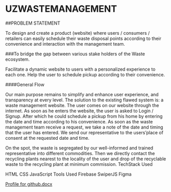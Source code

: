 # UZWASTEMANAGEMENT

##PROBLEM STATEMENT

To design and create a product (website) where users / consumers / retailers can easily schedule their  waste disposal points according to their convenience and interaction with the management team.

###To bridge the gap between various stake holders of the  Waste ecosystem.

Facilitate a dynamic website to users with a personalized experience to each one.
Help the user to schedule pickup according to their convenience.

####General Flow

Our main purpose remains to simplify and enhance user experience,  and transparency at every level. The solution to the existing flawed system is: a waste management website.
The user comes on our website through the internet. As soon as he enters the website, the user is asked to Login / Signup. After which he could schedule a pickup from his home by entering the date and time according to his convenience.
As soon as the waste management team receive a request, we take a note of the date and timing that the user has entered. We send our representative to the users’place of consent at the requested date and time. 

On the spot, the waste is segregated by our well-informed and trained representative into different commodities. Then we directly contact the recycling plants nearest to the locality of the user and drop of the recyclable waste to the recycling plant at minimum commission.
TechStack Used

HTML
CSS
JavaScript
Tools Used
Firebase
SwiperJS
Figma

[Profile for github.docx](https://github.com/Rue-rose/Rutendo-Chingodza/files/13511076/Profile.for.github.docx)

